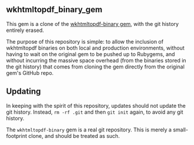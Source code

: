 ## wkhtmltopdf_binary_gem

This gem is a clone of the
[wkhtmltopdf-binary gem](https://github.com/zakird/wkhtmltopdf_binary_gem), with
the git history entirely erased.

The purpose of this repository is simple: to allow the inclusion of wkhtmltopdf
binaries on both local and production environments, without having to wait on
the original gem to be pushed up to Rubygems, and without incurring the massive
space overhead (from the binaries stored in the git history) that comes from
cloning the gem directly from the original gem's GitHub repo.

## Updating

In keeping with the spirit of this repository, updates should not update the git
history. Instead, `rm -rf .git` and then `git init` again, to avoid any git
history.

The `wkhtmltopdf-binary` gem is a real git repository. This is merely a
small-footprint clone, and should be treated as such.
